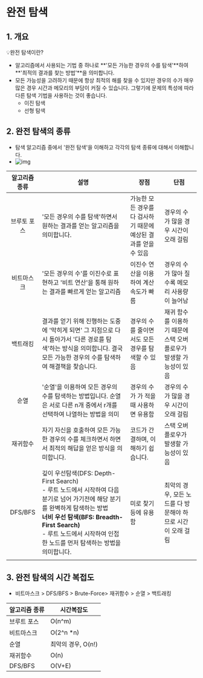 # 완전 탐색

## 1. 개요

💡완전 탐색이란?

- 알고리즘에서 사용되는 기법 중 하나로 **'모든 가능한 경우의 수를 탐색'**하여 **'최적의 결과를 찾는 방법'**을 의미합니다.
- 모든 가능성을 고려하기 때문에 항상 최적의 해를 찾을 수 있지만 경우의 수가 매우 많은 경우 시간과 메모리의 부담이 커질 수 있습니다. 그렇기에 문제의 특성에 따라 다른 탐색 기법을 사용하는 것이 좋습니다.
  - 이진 탐색
  - 선형 탐색

## 2. 완전 탐색의 종류

- 탐색 알고리즘 중에서 '완전 탐색'을 이해하고 각각의 탐색 종류에 대해서 이해합니다.
- ![img](https://blog.kakaocdn.net/dn/dyewM3/btsiutcO2SM/AKDjTsLetJkSYp61h8FP9K/img.png)

| 알고리즘 종류 | 설명                                                         | 장점                                                         | 단점                                                         |
| :-----------: | ------------------------------------------------------------ | ------------------------------------------------------------ | ------------------------------------------------------------ |
|  브루토 포스  | '모든 경우의 수를 탐색'하면서 원하는 결과를 얻는 알고리즘을 의미합니다. | 가능한 모든 경우를 다 검사하기 때문에 예상된 결과를 얻을 수 있음 | 경우의 수가 많을 경우 시간이 오래 걸림                       |
|  비트마스크   | '모든 경우의 수'를 이진수로 표현하고 '비트 연산'을 통해 원하는 결과를 빠르게 얻는 알고리즘 | 이진수 연산을 이용하여 계산 속도가 빠름                      | 경우의 수가 많아 질수록 메모리 사용량이 늘어남               |
|   백트래킹    | 결과를 얻기 위해 진행하는 도중에 '막히게 되면' 그 지점으로 다시 돌아가서 '다른 경로를 탐색'하는 방식을 의미합니다. 결국 모든 가능한 경우의 수를 탐색하여 해결책을 찾습니다. | 경우의 수를 줄이면서도 모든 경우를 탐색할 수 있음            | 재귀 함수를 이용하기 때문에 스택 오버플로우가 발생할 가능성이 있음 |
|     순열      | '순열'을 이용하여 모든 경우의 수를 탐색하는 방법입니다. 순열은 서로 다른 n개 중에서 r개를 선택하여 나열하는 방법을 의미 | 경우의 수가 가 적을 때 사용하면 유용함                       | 경우의 수가 많을 경우 시간이 오래 걸림                       |
|   재귀함수    | 자기 자신을 호출하여 모든 가능한 경우의 수를 체크하면서 하면서 최적의 해답을 얻은 방식을 의미합니다. | 코드가 간결하며, 이해하기 쉽습니다.                          | 스택 오버플로우가 발생할 가능성이 있음                       |
|    DFS/BFS    | 깊이 우선탐색(DFS: Depth-First Search)<br>- 루트 노드에서 시작하여 다음 분기로 넘어 가기전에 해당 분기를 완벽하게 탐색하는 방법<br>**너비 우선 탐색(BFS: Breadth-First Search)**<br>- 루트 노드에서 시작하여 인접한 노드를 먼저 탐색하는 방법을 의미합니다. | 미로 찾기 등에 유용함                                        | 최악의 경우, 모든 노드를 다 방문해야 하므로 시간이 오래 걸림 |
|               |                                                              |                                                              |                                                              |

## 3. 완전 탐색의 시간 복접도

- 비트마스크 > DFS/BFS > Brute-Force>  재귀함수 > 순열 > 백트래킹

| 알고리즘 종류 | 시간복잡도         |
| ------------- | ------------------ |
| 브루트 포스   | O(n^m)             |
| 비트마스크    | O(2^n *n)          |
| 순열          | 최악의 경우, O(n!) |
| 재귀함수      | O(n)               |
| DFS/BFS       | O(V+E)             |